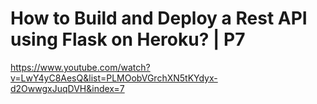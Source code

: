 # How to Build and Deploy a Rest API using Flask on Heroku? | P7
https://www.youtube.com/watch?v=LwY4yC8AesQ&list=PLMOobVGrchXN5tKYdyx-d2OwwgxJuqDVH&index=7